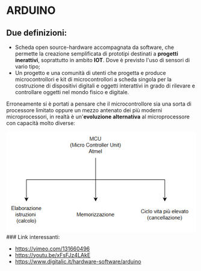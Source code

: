 # ARDUINO 
## Due definizioni:
 - Scheda open source-hardware accompagnata da software, che permette la creazione semplificata 
 di prototipi destinati a **progetti inerattivi**, soprattutto in ambito **IOT**. 
 Dove è previsto l'uso di sensori di vario tipo;
 - Un progetto e una comunità di utenti che progetta e produce microcontrollori e 
 kit di microcontrollori a scheda singola per la costruzione di dispositivi
 digitali e oggetti interattivi in grado di rilevare e controllare oggetti nel mondo fisico e 
 digitale.

 Erroneamente si è portati a pensare che il microcontrollore sia una sorta di processore limitato 
 oppure un mezzo antenato dei più moderni microprocessori, in realtà è un'**evoluzione alternativa** al 
 microprocessore con capacità molto diverse:
 <div style="text-align:center"><img src="img/schema_atmel.bmp" /></div>
 ### Link interessanti:

  - https://vimeo.com/131660496
  - https://youtu.be/xFsFJz4LAkE
  - https://www.digitalic.it/hardware-software/arduino
